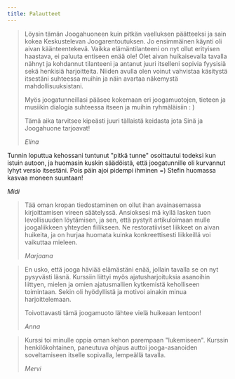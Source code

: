 ```yaml
---
title: Palautteet
---
```


<blockquote>
Löysin tämän Joogahuoneen kuin pitkän vaelluksen päätteeksi ja sain kokea Keskustelevan Joogarentoutuksen. Jo ensimmäinen käynti oli aivan käänteentekevä. Vaikka elämäntilanteeni on nyt ollut erityisen haastava, ei paluuta entiseen enää ole! Olet aivan huikaisevalla tavalla nähnyt ja kohdannut tilanteeni ja antanut juuri itselleni sopivia fyysisiä sekä henkisiä harjoitteita. Niiden avulla olen voinut vahvistaa käsitystä itsestäni suhteessa muihin ja näin avartaa näkemystä mahdollisuuksistani.

Myös joogatunneillasi pääsee kokemaan eri joogamuotojen, tieteen ja musiikin dialogia suhteessa itseen ja muihin ryhmäläisiin : )

Tämä aika tarvitsee kipeästi juuri tällaistä keidasta jota Sinä ja Joogahuone tarjoavat!

<cite>Elina</cite>

</blockquote>

</blockquote>
Tunnin loputtua kehossani tuntunut "pitkä tunne" osoittautui todeksi kun istuin autoon, ja huomasin kuskin säädöistä, että joogatunnille oli kurvannut lyhyt versio itsestäni. Pois päin ajoi pidempi ihminen =) Stefin huomassa kasvaa moneen suuntaan!

<cite>Midi</cite>

</blockquote>

<blockquote>
Tää oman kropan tiedostaminen on ollut ihan avainasemassa kirjoittamisen vireen säätelyssä. Ansioksesi mä kyllä lasken tuon levollisuuden löytämisen, ja sen, että pystyit artikuloimaan mulle joogaliikkeen yhteyden fiilikseen. Ne restoratiiviset liikkeet on aivan huikeita, ja on hurjaa huomata kuinka konkreettisesti liikkeillä voi vaikuttaa mieleen.

<cite>Marjaana</cite>

</blockquote>

<blockquote>
 En usko, että jooga häviää elämästäni enää, jollain tavalla se on nyt pysyvästi läsnä. Kurssiin liittyi myös ajatusharjoituksia asanoihin liittyen, mielen ja omien ajatusmallien kytkemistä keholliseen toimintaan. Sekin oli hyödyllistä ja motivoi ainakin minua harjoittelemaan.

Toivottavasti tämä joogamuoto lähtee vielä huikeaan lentoon!

<cite>Anna</cite>

</blockquote>

<blockquote>
Kurssi toi minulle oppia oman kehon parempaan "lukemiseen". Kurssin henkilökohtainen, paneutuva ohjaus auttoi jooga-asanoiden soveltamiseen itselle sopivalla, lempeällä tavalla.

<cite>Mervi</cite>

</blockquote>
